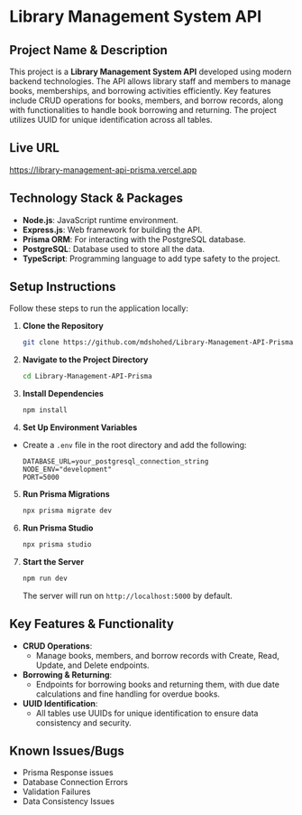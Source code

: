 
# Library Management System API

## Project Name & Description
This project is a **Library Management System API** developed using modern backend technologies. The API allows library staff and members to manage books, memberships, and borrowing activities efficiently. Key features include CRUD operations for books, members, and borrow records, along with functionalities to handle book borrowing and returning. The project utilizes UUID for unique identification across all tables.

## Live URL
https://library-management-api-prisma.vercel.app

## Technology Stack & Packages
- **Node.js**: JavaScript runtime environment.
- **Express.js**: Web framework for building the API.
- **Prisma ORM**: For interacting with the PostgreSQL database.
- **PostgreSQL**: Database used to store all the data.
- **TypeScript**: Programming language to add type safety to the project.

## Setup Instructions
Follow these steps to run the application locally:

1. **Clone the Repository**
   ```bash
   git clone https://github.com/mdshohed/Library-Management-API-Prisma.git
   ```
2. **Navigate to the Project Directory**
   ```bash
   cd Library-Management-API-Prisma
   ```
3. **Install Dependencies**
   ```bash
   npm install
   ```
4. **Set Up Environment Variables**
  - Create a `.env` file in the root directory and add the following:
    ```
    DATABASE_URL=your_postgresql_connection_string
    NODE_ENV="development"
    PORT=5000
    ```
5. **Run Prisma Migrations**
   ```bash
   npx prisma migrate dev
    ```
6. **Run Prisma Studio**
   ```bash
   npx prisma studio
   ```
7. **Start the Server**
   ```bash
   npm run dev
   ```
   The server will run on `http://localhost:5000` by default.

## Key Features & Functionality
- **CRUD Operations**:
  - Manage books, members, and borrow records with Create, Read, Update, and Delete endpoints.
- **Borrowing & Returning**:
  - Endpoints for borrowing books and returning them, with due date calculations and fine handling for overdue books.
- **UUID Identification**:
  - All tables use UUIDs for unique identification to ensure data consistency and security.

## Known Issues/Bugs
- Prisma Response issues
- Database Connection Errors
- Validation Failures
- Data Consistency Issues